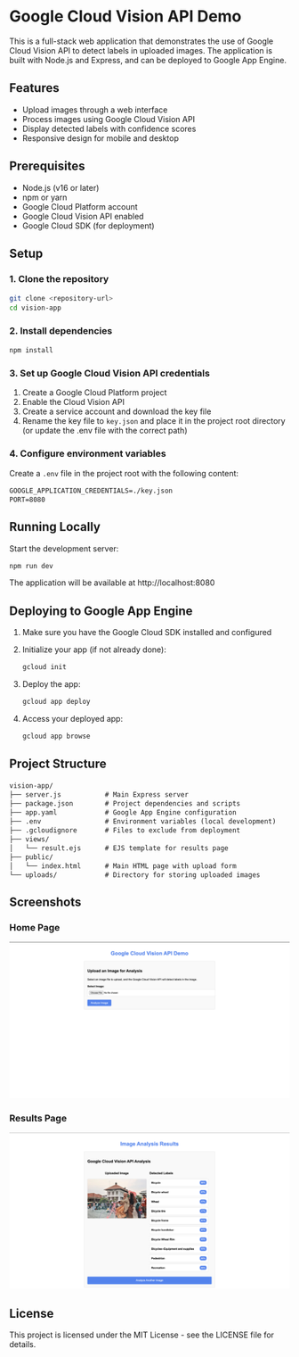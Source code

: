 # Google Cloud Vision API Demo

This is a full-stack web application that demonstrates the use of Google Cloud Vision API to detect labels in uploaded images. The application is built with Node.js and Express, and can be deployed to Google App Engine.

## Features

- Upload images through a web interface
- Process images using Google Cloud Vision API
- Display detected labels with confidence scores
- Responsive design for mobile and desktop

## Prerequisites

- Node.js (v16 or later)
- npm or yarn
- Google Cloud Platform account
- Google Cloud Vision API enabled
- Google Cloud SDK (for deployment)

## Setup

### 1. Clone the repository

```bash
git clone <repository-url>
cd vision-app
```

### 2. Install dependencies

```bash
npm install
```

### 3. Set up Google Cloud Vision API credentials

1. Create a Google Cloud Platform project
2. Enable the Cloud Vision API
3. Create a service account and download the key file
4. Rename the key file to `key.json` and place it in the project root directory
   (or update the .env file with the correct path)

### 4. Configure environment variables

Create a `.env` file in the project root with the following content:

```
GOOGLE_APPLICATION_CREDENTIALS=./key.json
PORT=8080
```

## Running Locally

Start the development server:

```bash
npm run dev
```

The application will be available at http://localhost:8080

## Deploying to Google App Engine

1. Make sure you have the Google Cloud SDK installed and configured

2. Initialize your app (if not already done):
   ```bash
   gcloud init
   ```

3. Deploy the app:
   ```bash
   gcloud app deploy
   ```

4. Access your deployed app:
   ```bash
   gcloud app browse
   ```

## Project Structure

```
vision-app/
├── server.js           # Main Express server
├── package.json        # Project dependencies and scripts
├── app.yaml            # Google App Engine configuration
├── .env                # Environment variables (local development)
├── .gcloudignore       # Files to exclude from deployment
├── views/
│   └── result.ejs      # EJS template for results page
├── public/
│   └── index.html      # Main HTML page with upload form
└── uploads/            # Directory for storing uploaded images
```

## Screenshots

### Home Page
![Home Page](screenshots/home.png)

### Results Page
![Results Page](screenshots/results.png)

## License

This project is licensed under the MIT License - see the LICENSE file for details.
